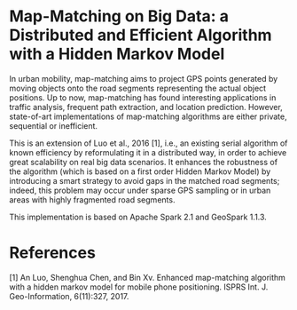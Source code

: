 # Map-Matching on Big Data: a Distributed and Efficient Algorithm with a Hidden Markov Model
In urban mobility, map-matching aims to project GPS points generated by moving objects onto the road segments representing the actual object positions. Up to now, map-matching has found interesting applications in traffic analysis, frequent path extraction, and location prediction. However, state-of-art implementations of map-matching algorithms are either private, sequential or inefficient. 

This is an extension of Luo et al., 2016 [1], i.e., an existing serial algorithm of known efficiency by reformulating it in a distributed way, in order to achieve great scalability on real big data scenarios. It enhances the robustness of the algorithm (which is based on a first order Hidden Markov Model) by introducing a smart strategy to avoid gaps in the matched road segments; indeed, this problem may occur under sparse GPS sampling or in urban areas with highly fragmented road segments. 

This implementation is based on Apache Spark 2.1 and GeoSpark 1.1.3.

# References 

[1] An Luo, Shenghua Chen, and Bin Xv. Enhanced map-matching algorithm with a hidden markov model for mobile phone positioning. ISPRS Int. J. Geo-Information, 6(11):327, 2017.
